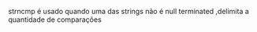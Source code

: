 strncmp é usado quando uma das strings não é null terminated ,delimita a quantidade de comparações

